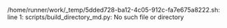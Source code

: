/home/runner/work/_temp/5dded728-ba12-4c05-912c-fa7e675a8222.sh: line 1: scripts/build_directory_md.py: No such file or directory
